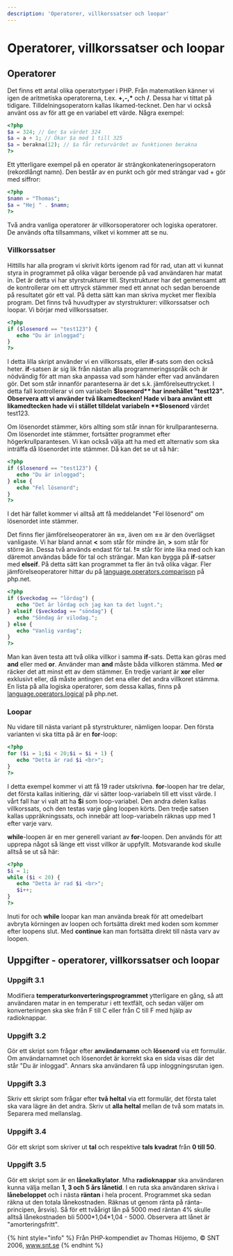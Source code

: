 ```yaml
---
description: 'Operatorer, villkorssatser och loopar'
---
```


# Operatorer, villkorssatser och loopar

## **Operatorer**

Det finns ett antal olika operatortyper i PHP. Från matematiken känner vi igen de aritmetiska operatorerna, t.ex. **+,-,\*** och **/**. Dessa har vi tittat på tidigare. Tilldelningsoperatorn kallas likamed-tecknet. Den har vi också använt oss av för att ge en variabel ett värde. Några exempel:

```php
<?php
$a = 324; // Ger $a värdet 324
$a = a + 1; // Ökar $a med 1 till 325
$a = berakna(12); // $a får returvärdet av funktionen berakna
?>
```

Ett ytterligare exempel på en operator är strängkonkateneringsoperatorn \(rekordlångt namn\). Den består av en punkt och gör med strängar vad + gör med siffror:

```php
<?php
$namn = "Thomas";
$a = "Hej " . $namn;
?>
```

Två andra vanliga operatorer är villkorsoperatorer och logiska operatorer. De används ofta tillsammans, vilket vi kommer att se nu.

### **Villkorssatser**

Hittills har alla program vi skrivit körts igenom rad för rad, utan att vi kunnat styra in programmet på olika vägar beroende på vad användaren har matat in. Det är detta vi har styrstrukturer till. Styrstrukturer har det gemensamt att de kontrollerar om ett uttryck stämmer med ett annat och sedan beroende på resultatet gör ett val. På detta sätt kan man skriva mycket mer flexibla program. Det finns två huvudtyper av styrstrukturer: villkorssatser och loopar. Vi börjar med villkorssatser.

```php
<?php
if ($losenord == "test123") {
   echo "Du är inloggad";
}
?>
```

I detta lilla skript använder vi en villkorssats, eller **if**-sats som den också heter. **if**-satsen är sig lik från nästan alla programmeringsspråk och är nödvändig för att man ska anpassa vad som händer efter vad användaren gör. Det som står innanför paranteserna är det s.k. jämförelseuttrycket. I detta fall kontrollerar vi om variabeln **$losenord** har innehållet "test123". Observera att vi använder två likamedtecken! Hade vi bara använt ett likamedtecken hade vi i stället tilldelat variabeln **$losenord** värdet test123.

Om lösenordet stämmer, körs allting som står innan för krullparanteserna. Om lösenordet inte stämmer, fortsätter programmet efter högerkrullparantesen. Vi kan också välja att ha med ett alternativ som ska inträffa då lösenordet inte stämmer. Då kan det se ut så här:

```php
<?php
if ($losenord == "test123") {
   echo "Du är inloggad";
} else {
   echo "Fel lösenord";
}
?>
```

I det här fallet kommer vi alltså att få meddelandet "Fel lösenord" om lösenordet inte stämmer.

Det finns fler jämförelseoperatorer än **==**, även om **==** är den överlägset vanligaste. Vi har bland annat **&lt;** som står för mindre än, **&gt;** som står för större än. Dessa två används endast för tal. **!=** står för inte lika med och kan däremot användas både för tal och strängar. Man kan bygga på **if**-satser med **elseif**. På detta sätt kan programmet ta fler än två olika vägar. Fler jämförelseoperatorer hittar du på [language.operators.comparison](http://php.net/manual/en/language.operators.comparison.php) på php.net.

```php
<?php
if ($veckodag == "lördag") {
   echo "Det är lördag och jag kan ta det lugnt.";
} elseif ($veckodag == "söndag") {
   echo "Söndag är vilodag.";
} else {
   echo "Vanlig vardag";
}
?>
```

Man kan även testa att två olika villkor i samma **if**-sats. Detta kan göras med **and** eller med **or**. Använder man **and** måste båda villkoren stämma. Med **or** räcker det att minst ett av dem stämmer. En tredje variant är **xor** eller exklusivt eller, då måste antingen det ena eller det andra villkoret stämma. En lista på alla logiska operatorer, som dessa kallas, finns på [language.operators.logical](http://php.net/manual/en/language.operators.logical.php) på php.net.

### **Loopar**

Nu vidare till nästa variant på styrstrukturer, nämligen loopar. Den första varianten vi ska titta på är en **for**-loop:

```php
<?php
for ($i = 1;$i < 20;$i = $i + 1) {
   echo "Detta är rad $i <br>";
}
?>
```

I detta exempel kommer vi att få 19 rader utskrivna. **for**-loopen har tre delar, det första kallas initiering, där vi sätter loop-variabeln till ett visst värde. I vårt fall har vi valt att ha **$i** som loop-variabel. Den andra delen kallas villkorssats, och den testas varje gång loopen körts. Den tredje satsen kallas uppräkningssats, och innebär att loop-variabeln räknas upp med 1 efter varje varv.

**while**-loopen är en mer generell variant av **for**-loopen. Den används för att upprepa något så länge ett visst villkor är uppfyllt. Motsvarande kod skulle alltså se ut så här:

```php
<?php
$i = 1;
while ($i < 20) {
   echo "Detta är rad $i <br>";
   $i++;
}
?>
```

Inuti for och **while** loopar kan man använda break för att omedelbart avbryta körningen av loopen och fortsätta direkt med koden som kommer efter loopens slut. Med **continue** kan man fortsätta direkt till nästa varv av loopen.

## Uppgifter - operatorer, villkorssatser och loopar

### **Uppgift 3.1**

Modifiera **temperaturkonverteringsprogrammet** ytterligare en gång, så att användaren matar in en temperatur i ett textfält, och sedan väljer om konverteringen ska ske från F till C eller från C till F med hjälp av radioknappar.

### **Uppgift 3.2**

Gör ett skript som frågar efter **användarnamn** och **lösenord** via ett formulär. Om användarnamnet och lösenordet är korrekt ska en sida visas där det står "Du är inloggad". Annars ska användaren få upp inloggningsrutan igen.

### **Uppgift 3.3**

Skriv ett skript som frågar efter **två heltal** via ett formulär, det första talet ska vara lägre än det andra. Skriv ut **alla heltal** mellan de två som matats in. Separera med mellanslag.

### **Uppgift 3.4**

Gör ett skript som skriver ut **tal** och respektive **tals kvadrat** från **0 till 50**.

### **Uppgift 3.5**

Gör ett skript som är en **lånekalkylator**. Mha **radioknappar** ska användaren kunna välja mellan **1, 3 och 5 års lånetid**. I en ruta ska användaren skriva i **lånebeloppet** och i nästa **räntan** i hela procent. Programmet ska sedan räkna ut den totala lånekostnaden. Räknas ut genom ränta på ränta-principen, årsvis\). Så för ett tvåårigt lån på 5000 med räntan 4% skulle alltså lånekostnaden bli 5000\*1,04\*1,04 - 5000. Observera att lånet är "amorteringsfritt".

{% hint style="info" %}
Från PHP-kompendiet av Thomas Höjemo, © SNT 2006, www.snt.se
{% endhint %}

